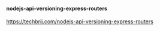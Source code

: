#### nodejs-api-versioning-express-routers
https://techbrij.com/nodejs-api-versioning-express-routers

